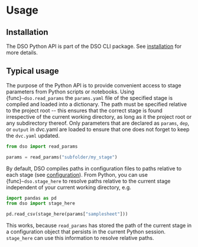 # Usage

## Installation

The DSO Python API is part of the DSO CLI package. See [installation](cli_installation.md) for more details.

## Typical usage

The purpose of the Python API is to provide convenient access to stage parameters from Python scripts or notebooks.
Using {func}`~dso.read_params` the `params.yaml` file of the specified stage is compiled and loaded
into a dictionary. The path must be specified relative to the project root -- this ensures that the correct stage is
found irrespective of the current working directory, as long as it the project root or any subdirectory thereof.
Only parameters that are declared as `params`, `dep`, or `output` in dvc.yaml are loaded to
ensure that one does not forget to keep the `dvc.yaml` updated.

```python
from dso import read_params

params = read_params("subfolder/my_stage")
```

By default, DSO compiles paths in configuration files to paths relative to each stage (see [configuration](user_guide/cli_configuration.md#project-specific-settings----pyprojecttoml)).
From Python, you can use {func}`~dso.stage_here` to resolve paths
relative to the current stage independent of your current working directory, e.g.

```python
import pandas as pd
from dso import stage_here

pd.read_csv(stage_here(params["samplesheet"]))
```

This works, because `read_params` has stored the path of the current stage in a configuration object that persists in
the current Python session. `stage_here` can use this information to resolve relative paths.
